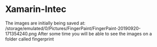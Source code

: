 # Xamarin-Intec

The images are initially being saved at: /storage/emulated/0/Pictures/FingerPaint/FingerPaint-20190920-171354240.png
After some time you will be able to see the images on a folder called fingerprint
